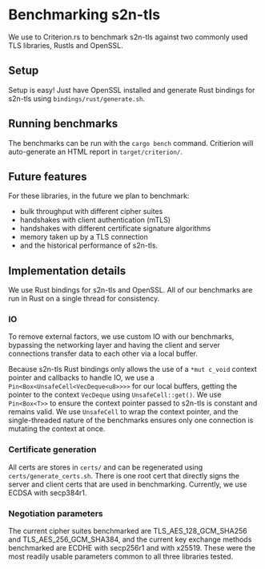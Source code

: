 # Benchmarking s2n-tls

We use to Criterion.rs to benchmark s2n-tls against two commonly used TLS libraries, Rustls and OpenSSL.

## Setup 

Setup is easy! Just have OpenSSL installed and generate Rust bindings for s2n-tls using `bindings/rust/generate.sh`.

## Running benchmarks

The benchmarks can be run with the `cargo bench` command. Critierion will auto-generate an HTML report in `target/criterion/`. 

## Future features

For these libraries, in the future we plan to benchmark:
- bulk throughput with different cipher suites
- handshakes with client authentication (mTLS)
- handshakes with different certificate signature algorithms
- memory taken up by a TLS connection
- and the historical performance of s2n-tls.

## Implementation details

We use Rust bindings for s2n-tls and OpenSSL. All of our benchmarks are run in Rust on a single thread for consistency. 

### IO

To remove external factors, we use custom IO with our benchmarks, bypassing the networking layer and having the client and server connections transfer data to each other via a local buffer. 

Because s2n-tls Rust bindings only allows the use of a `*mut c_void` context pointer and callbacks to handle IO, we use a `Pin<Box<UnsafeCell<VecDeque<u8>>>>` for our local buffers, getting the pointer to the context `VecDeque` using `UnsafeCell::get()`. We use `Pin<Box<T>>` to ensure the context pointer passed to s2n-tls is constant and remains valid. We use `UnsafeCell` to wrap the context pointer, and the single-threaded nature of the benchmarks ensures only one connection is mutating the context at once.

### Certificate generation

All certs are stores in `certs/` and can be regenerated using `certs/generate_certs.sh`. There is one root cert that directly signs the server and client certs that are used in benchmarking. Currently, we use ECDSA with secp384r1.

### Negotiation parameters

The current cipher suites benchmarked are TLS_AES_128_GCM_SHA256 and TLS_AES_256_GCM_SHA384, and the current key exchange methods benchmarked are ECDHE with secp256r1 and with x25519. These were the most readily usable parameters common to all three libraries tested.
